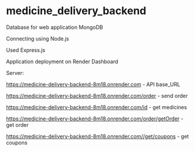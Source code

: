 # medicine_delivery_backend

Database for web application MongoDB

Connecting using Node.js

Used Express.js

Application deployment on Render Dashboard

Server:

https://medicine-delivery-backend-8m18.onrender.com  - API base_URL

https://medicine-delivery-backend-8m18.onrender.com/order - send order

https://medicine-delivery-backend-8m18.onrender.com/id - get medicines

https://medicine-delivery-backend-8m18.onrender.com/order/getOrder - get order

https://medicine-delivery-backend-8m18.onrender.com//get/coupons -  get coupons
